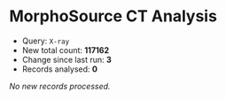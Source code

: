 # MorphoSource CT Analysis

* Query: `X-ray`
* New total count: **117162**
* Change since last run: **3**
* Records analysed: **0**

_No new records processed._